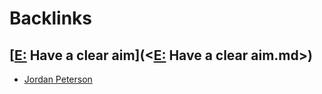 
# Backlinks
## [[E:](<[E:.md>) Have a clear aim](<[E:](<E:.md>) Have a clear aim.md>)
- [Jordan Peterson](<Jordan Peterson.md>)

